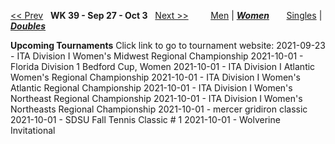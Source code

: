 [<< Prev](women_doubles_2138.md) &nbsp; **WK 39 - Sep 27 - Oct 3** &nbsp; [Next >>](women_doubles_2140.md) &nbsp;&nbsp;&nbsp;&nbsp;&nbsp;&nbsp;&nbsp; [Men](./men_doubles_2139.md) &#124; [***Women***](./women_doubles_2139.md) &nbsp;&nbsp;&nbsp;&nbsp;&nbsp; [Singles](./women_singles_2139.md) &#124; [***Doubles***](./women_doubles_2139.md)

**Upcoming Tournaments**
Click link to go to tournament website:
  2021-09-23 - ITA Division I Women's Midwest Regional Championship
  2021-10-01 - Florida Division 1 Bedford Cup, Women
  2021-10-01 - ITA Division I Atlantic Women's Regional Championship
  2021-10-01 - ITA Division I Women's Atlantic Regional Championship
  2021-10-01 - ITA Division I Women's Northeast Regional Championship
  2021-10-01 - ITA Division I Women's Northeasts Regional Championship
  2021-10-01 - mercer gridiron classic
  2021-10-01 - SDSU Fall Tennis Classic # 1
  2021-10-01 - Wolverine Invitational